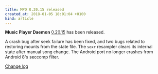 ```yaml
---
title: MPD 0.20.15 released
created_at: 2018-01-05 18:01:04 +0100
kind: article
---
```


**Music Player Daemon**
[0.20.15](/download/mpd/0.20/mpd-0.20.15.tar.xz)
has been released.

A crash bug after seek failure has been fixed, and two bugs related to
restoring mounts from the state file.  The `soxr` resampler clears its
internal state after manual song change.  The Android port no longer
crashes from Android 8's seccomp filter.

[Change log](https://raw.githubusercontent.com/MusicPlayerDaemon/MPD/v0.20.15/NEWS)
